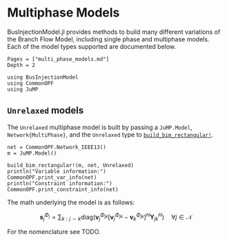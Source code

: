 # Multiphase Models
BusInjectionModel.jl provides methods to build many different variations of the Branch Flow Model,
including single phase and multiphase models. Each of the model types supported are documented below.
```@contents
Pages = ["multi_phase_models.md"]
Depth = 2
```
```@setup imports
using BusInjectionModel
using CommonOPF
using JuMP
```


## `Unrelaxed` models
The `Unrelaxed` multiphase model is built by passing a `JuMP.Model`, `Network{MultiPhase}`, and the
`Unrelaxed` type to [`build_bim_rectangular!`](@ref).

```@example imports
net = CommonOPF.Network_IEEE13()
m = JuMP.Model()

build_bim_rectangular!(m, net, Unrelaxed)
println("Variable information:")
CommonOPF.print_var_info(net)
println("Constraint information:")
CommonOPF.print_constraint_info(net)
```

The math underlying the model is as follows:
```math
\boldsymbol s_j^{\Phi_{j}} = \sum_{k: j \sim k} \text{diag} \left(  
    \boldsymbol v_j^{\Phi_{jk}} \left[ \boldsymbol v_j^{\Phi_{jk}} - \boldsymbol v_k^{\Phi_{jk}}  \right]^H \boldsymbol Y_{jk}^H
\right)
\quad \forall j \in \mathcal{N}
```
For the nomenclature see TODO.
